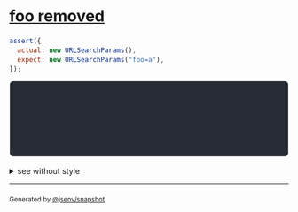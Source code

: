# [foo removed](../../url_search_params.test.js#L11)

```js
assert({
  actual: new URLSearchParams(),
  expect: new URLSearchParams("foo=a"),
});
```

![img](throw.svg)

<details>
  <summary>see without style</summary>

```console
AssertionError: actual and expect are different

actual: URLSearchParams()
expect: URLSearchParams(
  "foo" => [
    "a",
  ],
)
```

</details>

---

<sub>
  Generated by <a href="https://github.com/jsenv/core/tree/main/packages/independent/snapshot">@jsenv/snapshot</a>
</sub>